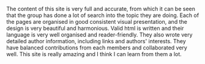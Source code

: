 The content of this site is very full and accurate, from which it can be seen that the group has done a lot of search into the topic they are doing.
Each of the pages are organised in good consistent visual presentation, and the design is very beautiful and harmonious.
Valid html is written and their language is very well organised and reader-friendly.
They also wrote very detailed author information, including links and authors' interests.
They have balanced contributions from each members and collaborated very well.
This site is really amazing and I think I can learn from them a lot.
